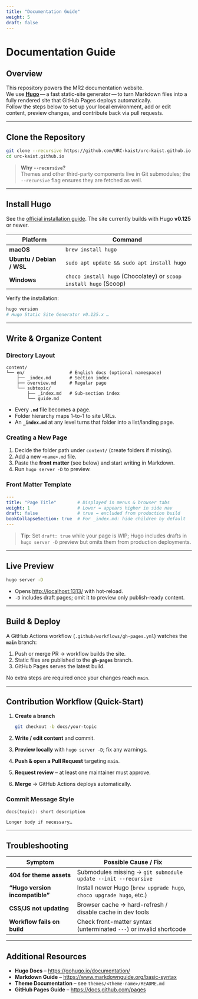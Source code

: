 ```yaml
---
title: "Documentation Guide"
weight: 5
draft: false
---
```


# Documentation Guide  

## Overview

This repository powers the MR2 documentation website.  
We use **[Hugo](https://gohugo.io/)** — a fast static-site generator — to turn Markdown files into a fully rendered site that GitHub Pages deploys automatically.  
Follow the steps below to set up your local environment, add or edit content, preview changes, and contribute back via pull requests.

---

## Clone the Repository

```bash
git clone --recursive https://github.com/URC-kaist/urc-kaist.github.io.git
cd urc-kaist.github.io
```

> **Why `--recursive`?**  
> Themes and other third-party components live in Git submodules; the `--recursive` flag ensures they are fetched as well.

---

## Install Hugo

See the [official installation guide](https://gohugo.io/installation/). The site currently builds with Hugo **v0.125** or newer.

| Platform | Command |
|----------|---------|
| **macOS** | `brew install hugo` |
| **Ubuntu / Debian / WSL** | `sudo apt update && sudo apt install hugo` |
| **Windows** | `choco install hugo` (Chocolatey) or `scoop install hugo` (Scoop) |

Verify the installation:

```bash
hugo version
# Hugo Static Site Generator v0.125.x …
```

---

## Write & Organize Content

### Directory Layout

```text
content/
└── en/                 # English docs (optional namespace)
    ├── _index.md       # Section index
    ├── overview.md     # Regular page
    └── subtopic/
        ├── _index.md   # Sub-section index
        └── guide.md
```

* Every **`.md`** file becomes a page.  
* Folder hierarchy maps 1-to-1 to site URLs.  
* An **`_index.md`** at any level turns that folder into a list/landing page.

### Creating a New Page

1. Decide the folder path under `content/` (create folders if missing).  
2. Add a new `<name>.md` file.  
3. Paste the **front matter** (see below) and start writing in Markdown.  
4. Run `hugo server -D` to preview.

### Front Matter Template

```yaml
---
title: "Page Title"        # Displayed in menus & browser tabs
weight: 1                  # Lower = appears higher in side nav
draft: false               # true → excluded from production build
bookCollapseSection: true  # For _index.md: hide children by default
---
```

> **Tip:** Set `draft: true` while your page is WIP; Hugo includes drafts in `hugo server -D` preview but omits them from production deployments.

---

## Live Preview

```bash
hugo server -D
```

* Opens <http://localhost:1313/> with hot-reload.  
* `-D` includes draft pages; omit it to preview only publish-ready content.

---

## Build & Deploy

A GitHub Actions workflow (`.github/workflows/gh-pages.yml`) watches the **`main`** branch:

1. Push or merge PR → workflow builds the site.  
2. Static files are published to the **`gh-pages`** branch.  
3. GitHub Pages serves the latest build.

No extra steps are required once your changes reach `main`.

---

## Contribution Workflow (Quick-Start)

1. **Create a branch**

   ```bash
   git checkout -b docs/your-topic
   ```

2. **Write / edit content** and commit.  
3. **Preview locally** with `hugo server -D`; fix any warnings.  
4. **Push & open a Pull Request** targeting `main`.  
5. **Request review** – at least one maintainer must approve.  
6. **Merge** → GitHub Actions deploys automatically.

### Commit Message Style

```
docs(topic): short description

Longer body if necessary…
```

---

## Troubleshooting

| Symptom | Possible Cause / Fix |
|---------|----------------------|
| **404 for theme assets** | Submodules missing → `git submodule update --init --recursive` |
| **“Hugo version incompatible”** | Install newer Hugo (`brew upgrade hugo`, `choco upgrade hugo`, etc.) |
| **CSS/JS not updating** | Browser cache → hard-refresh / disable cache in dev tools |
| **Workflow fails on build** | Check front-matter syntax (unterminated `---`) or invalid shortcode |

---

## Additional Resources

* **Hugo Docs** – <https://gohugo.io/documentation/>  
* **Markdown Guide** – <https://www.markdownguide.org/basic-syntax>  
* **Theme Documentation** – see `themes/<theme-name>/README.md`  
* **GitHub Pages Guide** – <https://docs.github.com/pages>  

